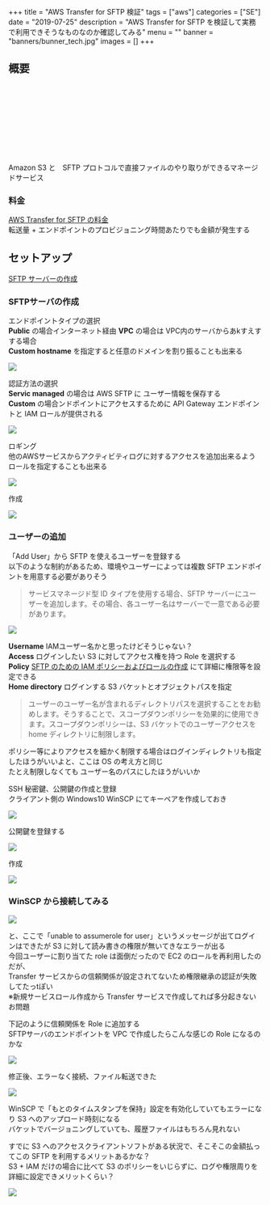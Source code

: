 +++
title = "AWS Transfer for SFTP 検証"
tags = ["aws"]
categories = ["SE"]
date = "2019-07-25"
description = "AWS Transfer for SFTP を検証して実務で利用できそうなものなのか確認してみる"
menu = ""
banner = "banners/bunner_tech.jpg"
images = []
+++

<!--more-->

## 概要  
<div class="iframely-embed"><div class="iframely-responsive" style="height: 140px; padding-bottom: 0;"><a href="https://aws.amazon.com/jp/sftp/" data-iframely-url="//cdn.iframe.ly/oZGA16T?iframe=card-small"></a></div></div><script async src="//cdn.iframe.ly/embed.js" charset="utf-8"></script>  

Amazon S3 と　SFTP プロトコルで直接ファイルのやり取りができるマネージドサービス  

### 料金
<i class="fas fa-external-link-alt"></i> [AWS Transfer for SFTP の料金](https://aws.amazon.com/jp/sftp/pricing/)  
転送量 + エンドポイントのプロビジョニング時間あたりでも金額が発生する  

## セットアップ
<i class="fas fa-external-link-alt"></i> [SFTP サーバーの作成](https://docs.aws.amazon.com/ja_jp/transfer/latest/userguide/getting-started-server.html)  

### SFTPサーバの作成  
エンドポイントタイプの選択  
**Public** の場合インターネット経由
**VPC** の場合は VPC内のサーバからあkすえすする場合  
**Custom hostname** を指定すると任意のドメインを割り振ることも出来る  

<img src="/images/2019/aws-sftp/sftp-setup01.png" />  

認証方法の選択  
**Servic managed** の場合は AWS SFTP に ユーザー情報を保存する  
**Custom** の場合ンドポイントにアクセスするために API Gateway エンドポイントと IAM ロールが提供される  

<img src="/images/2019/aws-sftp/sftp-setup02.png" />  

ロギング  
他のAWSサービスからアクティビティログに対するアクセスを追加出来るようロールを指定することも出来る  

<img src="/images/2019/aws-sftp/sftp-setup03.png" />  

作成  

<img src="/images/2019/aws-sftp/sftp-setup04.png" />  

### ユーザーの追加
「Add User」から SFTP を使えるユーザーを登録する  
以下のような制約があるため、環境やユーザーによっては複数 SFTP エンドポイントを用意する必要がありそう  

> サービスマネージド型 ID タイプを使用する場合、SFTP サーバーにユーザーを追加します。その場合、各ユーザー名はサーバーで一意である必要があります。

<img src="/images/2019/aws-sftp/sftp-setup05.png" />  

**Username** IAMユーザー名かと思ったけどそうじゃない？  
**Access** ログインしたい S3 に対してアクセス権を持つ Role を選択する  
**Policy**  [SFTP のための IAM ポリシーおよびロールの作成](https://docs.aws.amazon.com/ja_jp/transfer/latest/userguide/requirements-roles.html) にて詳細に権限等を設定できる  
**Home directory** ログインする S3 バケットとオブジェクトパスを指定  

> ユーザーのユーザー名が含まれるディレクトリパスを選択することをお勧めします。そうすることで、スコープダウンポリシーを効果的に使用できます。スコープダウンポリシーは、S3 バケットでのユーザーアクセスを home ディレクトリに制限します。  

ポリシー等によりアクセスを細かく制限する場合はログインディレクトリも指定したほうがいいよと、ここは OS の考え方と同じ  
たとえ制限しなくても ユーザー名のパスにしたほうがいいか  

SSH 秘密鍵、公開鍵の作成と登録  
クライアント側の Windows10 WinSCP にてキーペアを作成しておき  

<img src="/images/2019/aws-sftp/sftp-setup06.png" />  

公開鍵を登録する  

<img src="/images/2019/aws-sftp/sftp-setup07.png" />  

作成  

<img src="/images/2019/aws-sftp/sftp-setup08.png" />  

### WinSCP から接続してみる  

<img src="/images/2019/aws-sftp/sftp-setup09.png" />  

と、ここで「unable to assumerole for user」というメッセージが出てログインはできたが S3 に対して読み書きの権限が無いてきなエラーが出る  
今回ユーザーに割り当てた role は面倒だったので EC2 のロールを再利用したのだが、  
Transfer サービスからの信頼関係が設定されてないため権限継承の認証が失敗してたっtぽい  
※新規サービスロール作成から Transfer サービスで作成してれば多分起きないお問題  

下記のように信頼関係を Role に追加する  
SFTPサーバのエンドポイントを VPC で作成したらこんな感じの Role になるのかな  

<img src="/images/2019/aws-sftp/sftp-setup10.png" />  

修正後、エラーなく接続、ファイル転送できた  

<img src="/images/2019/aws-sftp/sftp-setup11.png" />  

WinSCP で「もとのタイムスタンプを保持」設定を有効化していてもエラーになり S3 へのアップロード時刻になる  
バケットでバージョニングしていても、履歴ファイルはもちろん見れない  

すでに S3 へのアクセスクライアントソフトがある状況で、そこそこの金額払ってこの SFTP を利用するメリットあるかな？  
S3 + IAM だけの場合に比べて S3 のポリシーをいじらずに、ログや権限周りを詳細に設定できメリットくらい？  

<a href="https://www.amazon.co.jp/Amazon-Services-%E3%83%91%E3%82%BF%E3%83%BC%E3%83%B3%E5%88%A5%E6%A7%8B%E7%AF%89%E3%83%BB%E9%81%8B%E7%94%A8%E3%82%AC%E3%82%A4%E3%83%89-%E6%94%B9%E8%A8%82%E7%AC%AC2%E7%89%88-Informatics/dp/4797392576/ref=as_li_ss_il?__mk_ja_JP=%E3%82%AB%E3%82%BF%E3%82%AB%E3%83%8A&keywords=aws&qid=1563956483&s=gateway&sr=8-9&linkCode=li3&tag=sinokyoufu-22&linkId=8f803388bdd30fd45b59ec929c58a982&language=ja_JP" target="_blank"><img border="0" src="//ws-fe.amazon-adsystem.com/widgets/q?_encoding=UTF8&ASIN=4797392576&Format=_SL250_&ID=AsinImage&MarketPlace=JP&ServiceVersion=20070822&WS=1&tag=sinokyoufu-22&language=ja_JP" ></a><img src="https://ir-jp.amazon-adsystem.com/e/ir?t=sinokyoufu-22&language=ja_JP&l=li3&o=9&a=4797392576" width="1" height="1" border="0" alt="" style="border:none !important; margin:0px !important;" />  
